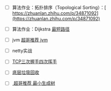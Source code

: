 * [ ] 算法作业：拓扑排序（Topological Sorting）：[ https://zhuanlan.zhihu.com/p/34871092](https://zhuanlan.zhihu.com/p/34871092)
* [ ] 算法作业：Dijkstra [最短路径](https://www.bilibili.com/video/av25829980?from=search&seid=13391343514095937158)
* [ ] jvm [超哥推荐 jvm](https://www.bilibili.com/video/BV12t411u726?from=search&seid=16672494776524707209)
* [ ] netty实战
* [ ] [TCP三次握手四次挥手](https://app.yinxiang.com/fx/c159b39e-febe-4728-83a8-9c82dc6e4db5)
* [ ] [底层垃圾回收](https://mp.weixin.qq.com/s/iklfWLmSD4XMAKmFcffp9g)

* [ ] [ 超哥推荐 最小生成树](https://www.bilibili.com/video/av84820276?from=search&seid=17476598104352152051)
